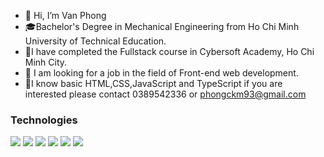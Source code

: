 - 👋 Hi, I’m Van Phong
-  :mortar_board:Bachelor's Degree in Mechanical Engineering from Ho Chi Minh University of Technical Education.
- 🌱I have completed the Fullstack course in Cybersoft Academy, Ho Chi Minh City.
 - 👀 I am looking for a job in the field of Front-end web development.
- 💞️I know basic HTML,CSS,JavaScript and TypeScript if you are interested please contact 0389542336 or phongckm93@gmail.com
<!---
vanphong93/vanphong93 is a ✨ special ✨ repository because its `README.md` (this file) appears on your GitHub profile.
You can click the Preview link to take a look at your changes.
--->
### Technologies


![](https://img.shields.io/badge/-React-000?&logo=React)
![](https://img.shields.io/badge/-BootStrap-000?&logo=bootstrap)
![](https://img.shields.io/badge/-Git-000?&logo=Git)
![](https://img.shields.io/badge/-TailwindCSS-000?&logo=tailwindcss)
![](https://img.shields.io/badge/-Docker-000?&logo=docker)
![](https://img.shields.io/badge/-NestJs-000?&logo=nestjs)
